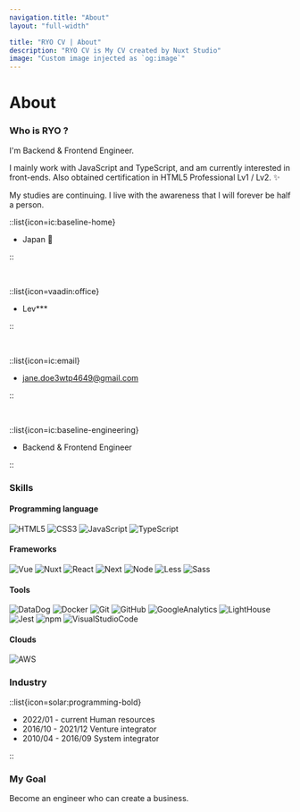 ```yaml
---
navigation.title: "About"
layout: "full-width"

title: "RYO CV | About"
description: "RYO CV is My CV created by Nuxt Studio"
image: "Custom image injected as `og:image`"
---
```


# About

### Who is RYO ?

I'm Backend & Frontend Engineer.

I mainly work with JavaScript and TypeScript, and am currently interested in front-ends.
Also obtained certification in HTML5 Professional Lv1 / Lv2. :sparkles:

My studies are continuing. I live with the awareness that I will forever be half a person.

::list{icon=ic:baseline-home}

- Japan :japan:

::

<br>

::list{icon=vaadin:office}

- Lev\*\*\*

::

<br>

::list{icon=ic:email}

- jane.doe3wtp4649@gmail.com

::

<br>

::list{icon=ic:baseline-engineering}

- Backend & Frontend Engineer

::

### Skills

#### Programming language

![HTML5](https://img.shields.io/badge/-HTML-000?logo=HTML5)
![CSS3](https://img.shields.io/badge/-CSS-000?logo=CSS3)
![JavaScript](https://img.shields.io/badge/-JavaScript-000?logo=javascript)
![TypeScript](https://img.shields.io/badge/-TypeScript-000?logo=typescript)

#### Frameworks

![Vue](https://img.shields.io/badge/-Vue.js-000?logo=vue.js)
![Nuxt](https://img.shields.io/badge/-Nuxt.js-000?logo=nuxt.js)
![React](https://img.shields.io/badge/-React-000?logo=React)
![Next](https://img.shields.io/badge/-Next.js-000?logo=next.js)
![Node](https://img.shields.io/badge/-Node.js-000?logo=node.js)
![Less](https://img.shields.io/badge/-Less-000?logo=less)
![Sass](https://img.shields.io/badge/-Sass-000?logo=sass)

#### Tools

![DataDog](https://img.shields.io/badge/-DataDog-000?logo=datadog)
![Docker](https://img.shields.io/badge/-Docker-000?logo=docker)
![Git](https://img.shields.io/badge/-git-000?logo=git)
![GitHub](https://img.shields.io/badge/-GitHub-000?logo=github)
![GoogleAnalytics](https://img.shields.io/badge/-GoogleAnalytics-000?logo=google-analytics)
![LightHouse](https://img.shields.io/badge/-LightHouse-000?logo=lighthouse)
![Jest](https://img.shields.io/badge/-Jest-000?logo=jest)
![npm](https://img.shields.io/badge/-npm-000?logo=npm)
![VisualStudioCode](https://img.shields.io/badge/-VisualStudioCode-000?logo=VisualStudioCode)

#### Clouds

![AWS](https://img.shields.io/badge/-AWS-000?logo=amazon)

### Industry

::list{icon=solar:programming-bold}

- 2022/01 - current Human resources
- 2016/10 - 2021/12 Venture integrator
- 2010/04 - 2016/09 System integrator

::

### My Goal

Become an engineer who can create a business.
